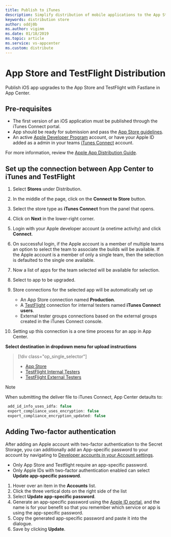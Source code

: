 ```yaml
---
title: Publish to iTunes
description: Simplify distribution of mobile applications to the App Store
keywords: distribution store
author: oddj0b
ms.author: vigimm
ms.date: 01/18/2019
ms.topic: article
ms.service: vs-appcenter
ms.custom: distribute
---
```


# App Store and TestFlight Distribution 

Publish iOS app upgrades to the App Store and TestFlight with Fastlane in App Center.

## Pre-requisites

* The first version of an iOS application must be published through the iTunes Connect portal.
* App should be ready for submission and pass the [App Store guidelines](https://developer.apple.com/app-store/review/guidelines/).
* An active [Apple Developer Program](https://developer.apple.com/programs/enroll/) account, or have your Apple ID added as a admin in your teams [iTunes Connect](https://itunesconnect.apple.com/login) account.

For more information, review the [Apple App Distribution Guide](https://help.apple.com/xcode/mac/current/#/dev8b4250b57).

## Set up the connection between App Center to iTunes and TestFlight

1. Select **Stores** under Distribution.
2. In the middle of the page, click on the **Connect to Store** button.
3. Select the store type as **iTunes Connect** from the panel that opens.
4. Click on **Next** in the lower-right corner.
5. Login with your Apple developer account (a onetime activity) and click **Connect**.
6. On successful login, if the Apple account is a member of multiple teams an option to select the team to associate the builds will be available. If the Apple account is a member of only a single team, then the selection is defaulted to the single one available.
7. Now a list of apps for the team selected will be available for selection.
8. Select to app to be upgraded.
9. Store connections for the selected app will be automatically set up
   * An App Store connection named **Production**.
   * A [TestFlight](https://developer.apple.com/testflight/) connection for internal testers named **iTunes Connect users**.
   * External tester groups connections based on the external groups created in the iTunes Connect console.

10. Setting up this connection is a one time process for an app in App Center.

**Select destination in dropdown menu for upload instructions**

> [!div  class="op_single_selector"]
> * [App Store](apple/app_store.md)
> * [TestFlight Internal Testers](apple/testflight_internal.md)
> * [TestFlight External Testers](apple/testflight_external.md)

> [!NOTE]
> When submitting the deliver file to iTunes Connect, App Center detaults to:
> ```javascript
>  add_id_info_uses_idfa: false
>  export_compliance_uses_encryption: false
>  export_compliance_encryption_updated: false
>  ```

## Adding Two-factor authentication

After adding an Apple account with two-factor authentication to the Secret Storage, you can additionally add an App-specific password to your account by navigating to [Developer accounts in your Account settings](https://appcenter.ms/settings/accounts).

* Only App Store and Testflight require an app-specific password.
* Only Apple IDs with two-factor authentication enabled can select **Update app-specific password**.

1. Hover over an item in the **Accounts** list.
2. Click the three vertical dots on the right side of the list
3. Select **Update app-specific password**.
4. Generate an app-specific password using the [Apple ID portal](https://appleid.apple.com/), and the name is for your benefit so that you remember which service or app is using the app-specific password.
5. Copy the generated app-specific password and paste it into the dialogue.
6. Save by clicking **Update**.
